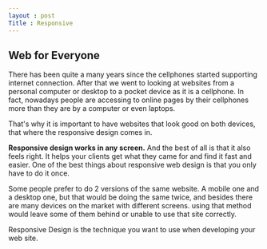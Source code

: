 ```yaml
---
layout : post
Title : Responsive
---
```


Web for Everyone
---

There has been quite a many years since the cellphones started supporting internet connection. After that we went to looking at websites from a personal computer or desktop to a pocket device as it is a cellphone. In fact, nowadays people are  accessing to online pages by their cellphones more than they are by a computer or even laptops.

That's why it is important to have websites that look good on both devices, that where the responsive design comes in.

<b>Responsive design works in any screen.</b> And the best of all is that it also feels right. It helps your clients get what they came for and find it fast and easier. One of the best things about responsive web design is that you only have to do it once.

Some people prefer to do 2 versions of the same website. A mobile one and a desktop one, but that would be doing the same twice, and besides there are many devices on the market with different screens. using that method would leave some of them behind or unable to use that site correctly.

Responsive Design is the technique you want to use when developing your web site.

